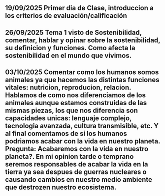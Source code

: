 ## 19/09/2025 Primer dia de Clase, introduccion a los criterios de evaluación/calificación

## 26/09/2025 Tema 1 visto de Sostenibilidad, comentar, hablar y opinar sobre la sostenibilidad, su definicion y funciones. Como afecta la sostenibilidad en el mundo que vivimos.

## 03/10/2025 Comentar como los humanos somos animales ya que hacemos las distintas funciones vitales: nutricion, reproducion, relacion. Hablamos de como nos diferenciamos de los animales aunque estamos construidas de las mismas piezas, los que nos diferencia son capacidades unicas: lenguaje complejo, tecnologia avanzada, cultura transmisible, etc. Y al final comentamos de si los humanos podriamos acabar con la vida en nuestro planeta. Pregunta: Acabaremos con la vida en nuestro planeta?. En mi opinion tarde o temprano seremos responsables de acabar la vida en la tierra ya sea despues de guerras nucleares o causando cambios en nuestro medio ambiente que destrozen nuestro ecosistema.